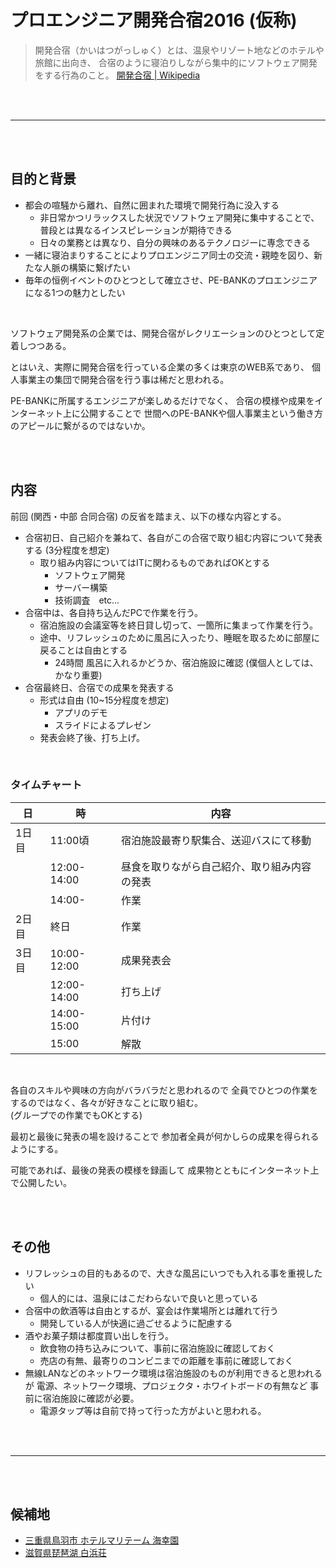 # プロエンジニア開発合宿2016 (仮称)

> 開発合宿（かいはつがっしゅく）とは、温泉やリゾート地などのホテルや旅館に出向き、
合宿のように寝泊りしながら集中的にソフトウェア開発をする行為のこと。
[開発合宿 | Wikipedia](https://ja.wikipedia.org/wiki/%E9%96%8B%E7%99%BA%E5%90%88%E5%AE%BF)

<br><br>

------

<br><br>

## 目的と背景

* 都会の喧騒から離れ、自然に囲まれた環境で開発行為に没入する
  - 非日常かつリラックスした状況でソフトウェア開発に集中することで、
    普段とは異なるインスピレーションが期待できる
  - 日々の業務とは異なり、自分の興味のあるテクノロジーに専念できる
* 一緒に寝泊まりすることによりプロエンジニア同士の交流・親睦を図り、新たな人脈の構築に繋げたい
* 毎年の恒例イベントのひとつとして確立させ、PE-BANKのプロエンジニアになる1つの魅力としたい

<br>

ソフトウェア開発系の企業では、開発合宿がレクリエーションのひとつとして定着しつつある。

とはいえ、実際に開発合宿を行っている企業の多くは東京のWEB系であり、
個人事業主の集団で開発合宿を行う事は稀だと思われる。

PE-BANKに所属するエンジニアが楽しめるだけでなく、
合宿の模様や成果をインターネット上に公開することで
世間へのPE-BANKや個人事業主という働き方のアピールに繋がるのではないか。

<br><br>

## 内容

前回 (関西・中部 合同合宿) の反省を踏まえ、以下の様な内容とする。

* 合宿初日、自己紹介を兼ねて、各自がこの合宿で取り組む内容について発表する (3分程度を想定)
  - 取り組み内容についてはITに関わるものであればOKとする
    * ソフトウェア開発
    * サーバー構築
    * 技術調査　etc...
* 合宿中は、各自持ち込んだPCで作業を行う。
  - 宿泊施設の会議室等を終日貸し切って、一箇所に集まって作業を行う。
  - 途中、リフレッシュのために風呂に入ったり、睡眠を取るために部屋に戻ることは自由とする
    * 24時間 風呂に入れるかどうか、宿泊施設に確認 (僕個人としては、かなり重要)
* 合宿最終日、合宿での成果を発表する
  - 形式は自由 (10~15分程度を想定)
    * アプリのデモ
    * スライドによるプレゼン
  - 発表会終了後、打ち上げ。

<br>

### タイムチャート

| 日   | 時   | 内容 |
|------|------|------|
| 1日目 | 11:00頃     | 宿泊施設最寄り駅集合、送迎バスにて移動 |
|       | 12:00-14:00 | 昼食を取りながら自己紹介、取り組み内容の発表 |
|       | 14:00-      | 作業 |
| 2日目 | 終日        | 作業 |
| 3日目 | 10:00-12:00 | 成果発表会 |
|       | 12:00-14:00 | 打ち上げ |
|       | 14:00-15:00 | 片付け |
|       | 15:00       | 解散 |

<br>

各自のスキルや興味の方向がバラバラだと思われるので
全員でひとつの作業をするのではなく、各々が好きなことに取り組む。  
(グループでの作業でもOKとする)

最初と最後に発表の場を設けることで
参加者全員が何かしらの成果を得られるようにする。

可能であれば、最後の発表の模様を録画して
成果物とともにインターネット上で公開したい。

<br><br>

## その他

* リフレッシュの目的もあるので、大きな風呂にいつでも入れる事を重視したい
  - 個人的には、温泉にはこだわらないで良いと思っている
* 合宿中の飲酒等は自由とするが、宴会は作業場所とは離れて行う
  - 開発している人が快適に過ごせるように配慮する
* 酒やお菓子類は都度買い出しを行う。
  - 飲食物の持ち込みについて、事前に宿泊施設に確認しておく
  - 売店の有無、最寄りのコンビニまでの距離を事前に確認しておく
* 無線LANなどのネットワーク環境は宿泊施設のものが利用できると思われるが
  電源、ネットワーク環境、プロジェクタ・ホワイトボードの有無など
  事前に宿泊施設に確認が必要。
  - 電源タップ等は自前で持って行った方がよいと思われる。

<br><br>

---

<br><br>

## 候補地

* [三重県鳥羽市 ホテルマリテーム 海幸園](http://www.tabiplan.co.jp/27_mie/MIE-05_maritime.html)
* [滋賀県琵琶湖 白浜荘](http://www.tabiplan.co.jp/25_shiga/SIG-01_sirahama.htm)
